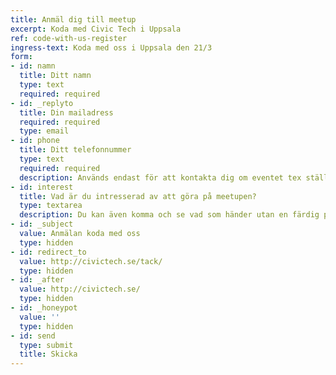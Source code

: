 ```yaml
---
title: Anmäl dig till meetup
excerpt: Koda med Civic Tech i Uppsala
ref: code-with-us-register
ingress-text: Koda med oss i Uppsala den 21/3
form:
- id: namn
  title: Ditt namn
  type: text
  required: required
- id: _replyto
  title: Din mailadress
  required: required
  type: email
- id: phone
  title: Ditt telefonnummer
  type: text
  required: required
  description: Används endast för att kontakta dig om eventet tex ställs in på kort varsel.
- id: interest
  title: Vad är du intresserad av att göra på meetupen?   
  type: textarea
  description: Du kan även komma och se vad som händer utan en färdig plan!
- id: _subject
  value: Anmälan koda med oss
  type: hidden
- id: redirect_to
  value: http://civictech.se/tack/
  type: hidden
- id: _after
  value: http://civictech.se/
  type: hidden
- id: _honeypot
  value: ''
  type: hidden
- id: send
  type: submit
  title: Skicka
---
```

